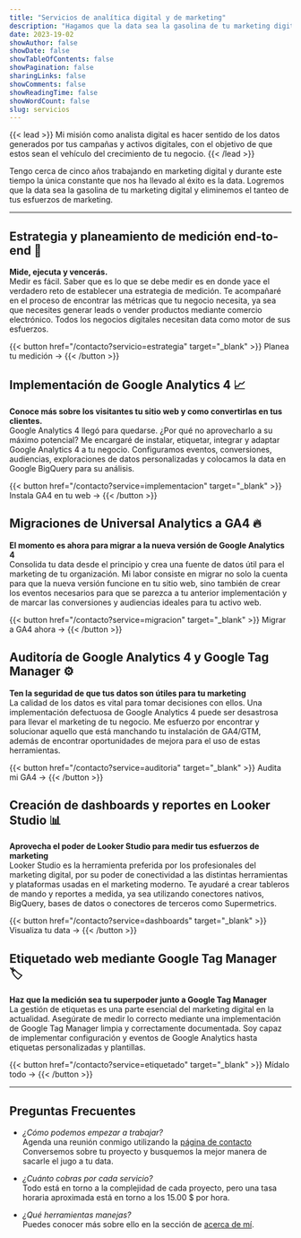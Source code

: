 ```yaml
---
title: "Servicios de analítica digital y de marketing"
description: "Hagamos que la data sea la gasolina de tu marketing digital."
date: 2023-19-02
showAuthor: false
showDate: false
showTableOfContents: false
showPagination: false
sharingLinks: false
showComments: false
showReadingTime: false
showWordCount: false
slug: servicios
---
```


{{< lead >}}
Mi misión como analista digital es hacer sentido de los datos generados por tus campañas y activos digitales, con el objetivo de que estos sean el vehículo del crecimiento de tu negocio.
{{< /lead >}}

Tengo cerca de cinco años trabajando en marketing digital y durante este tiempo la única constante que nos ha llevado al éxito es la data. Logremos que la data sea la gasolina de tu marketing digital y eliminemos el tanteo de tus esfuerzos de marketing.

---

## Estrategia y planeamiento de medición end-to-end 🧠

**Mide, ejecuta y vencerás.**
\
Medir es fácil. Saber que es lo que se debe medir es en donde yace el verdadero reto de establecer una estrategia de medición. Te acompañaré en el proceso de encontrar las métricas que tu negocio necesita, ya sea que necesites generar leads o vender productos mediante comercio electrónico. Todos los negocios digitales necesitan data como motor de sus esfuerzos.

{{< button href="/contacto?servicio=estrategia" target="_blank" >}}
Planea tu medición  →
{{< /button >}}

## Implementación de Google Analytics 4 📈

**Conoce más sobre los visitantes tu sitio web y como convertirlas en tus clientes.**
\
Google Analytics 4 llegó para quedarse. ¿Por qué no aprovecharlo a su máximo potencial? Me encargaré de instalar, etiquetar, integrar y adaptar Google Analytics 4 a tu negocio. Configuramos eventos, conversiones, audiencias, exploraciones de datos personalizadas y colocamos la data en Google BigQuery para su análisis.

{{< button href="/contacto?service=implementacion" target="_blank" >}}
Instala GA4 en tu web  →
{{< /button >}}

## Migraciones de Universal Analytics a GA4 🔥

**El momento es ahora para migrar a la nueva versión de Google Analytics 4**
\
Consolida tu data desde el principio y crea una fuente de datos útil para el marketing de tu organización. Mi labor consiste en migrar no solo la cuenta para que la nueva versión funcione en tu sitio web, sino también de crear los eventos necesarios para que se parezca a tu anterior implementación y de marcar las conversiones y audiencias ideales para tu activo web.

{{< button href="/contacto?service=migracion" target="_blank" >}}
Migrar a GA4 ahora →
{{< /button >}}

## Auditoría de Google Analytics 4 y Google Tag Manager ⚙️

**Ten la seguridad de que tus datos son útiles para tu marketing**
\
La calidad de los datos es vital para tomar decisiones con ellos. Una implementación defectuosa de Google Analytics 4 puede ser desastrosa para llevar el marketing de tu negocio. Me esfuerzo por encontrar y solucionar aquello que está manchando tu instalación de GA4/GTM, además de encontrar oportunidades de mejora para el uso de estas herramientas.

{{< button href="/contacto?service=auditoria" target="_blank" >}}
Audita mi GA4 →
{{< /button >}}

## Creación de dashboards y reportes en Looker Studio 📊

**Aprovecha el poder de Looker Studio para medir tus esfuerzos de marketing**
\
Looker Studio es la herramienta preferida por los profesionales del marketing digital, por su poder de conectividad a las distintas herramientas y plataformas usadas en el marketing moderno. Te ayudaré a crear tableros de mando y reportes a medida, ya sea utilizando conectores nativos, BigQuery, bases de datos o conectores de terceros como Supermetrics.

{{< button href="/contacto?service=dashboards" target="_blank" >}}
Visualiza tu data →
{{< /button >}}

## Etiquetado web mediante Google Tag Manager 🏷️

**Haz que la medición sea tu superpoder junto a Google Tag Manager**
\
La gestión de etiquetas es una parte esencial del marketing digital en la actualidad. Asegúrate de medir lo correcto mediante una implementación de Google Tag Manager limpia y correctamente documentada. Soy capaz de implementar configuración y eventos de Google Analytics hasta etiquetas personalizadas y plantillas.

{{< button href="/contacto?service=etiquetado" target="_blank" >}}
Mídalo todo →
{{< /button >}}

---

## Preguntas Frecuentes

- _¿Cómo podemos empezar a trabajar?_ \
Agenda una reunión conmigo utilizando la [página de contacto](/contacto/) Conversemos sobre tu proyecto y busquemos la mejor manera de sacarle el jugo a tu data.

- _¿Cuánto cobras por cada servicio?_ \
Todo está en torno a la complejidad de cada proyecto, pero una tasa horaria aproximada está en torno a los 15.00 $ por hora.

- _¿Qué herramientas manejas?_ \
Puedes conocer más sobre ello en la sección de [acerca de mí](/acerca-de/).

